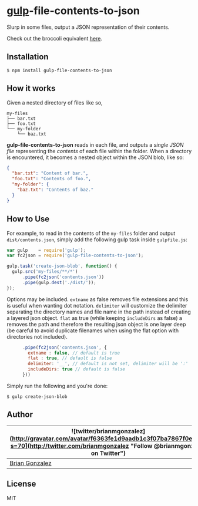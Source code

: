 
[gulp](http://gulpjs.com/)-file-contents-to-json
================================================

Slurp in some files, output a JSON representation of their contents.

Check out the broccoli equivalent [here](https://github.com/briangonzalez/broccoli-file-contents-to-json).

Installation
------------

```shell
$ npm install gulp-file-contents-to-json
```


How it works
------------

Given a nested directory of files like so,

```
my-files
├── bar.txt
├── foo.txt
└── my-folder
    └── baz.txt
```

**gulp-file-contents-to-json** reads in each file, and outputs a _single JSON file_ representing the _contents_ of each file within the folder. When a directory is encountered, it becomes a nested object within the JSON blob, like so:

```json
{
  "bar.txt": "Content of bar.",
  "foo.txt": "Contents of foo.",
  "my-folder": {
    "baz.txt": "Contents of baz."
  }
}
```

How to Use
----------

For example, to read in the contents of the `my-files` folder and output `dist/contents.json`, simply add the following gulp task inside `gulpfile.js`:

```javascript
var gulp    = require('gulp');
var fc2json = require('gulp-file-contents-to-json');

gulp.task('create-json-blob', function() {
  gulp.src('my-files/**/*')
      .pipe(fc2json('contents.json'))
      .pipe(gulp.dest('./dist/'));
});
```

Options may be included. `extname` as false removes file extensions and this is useful when wanting dot notation. 
`delimiter` will customize the delimiter separating the directory names and file name in the path instead of creating a layered json object.
`flat` as true (while keeping `includeDirs` as false) a removes the path and therefore the resulting json object is one layer deep (be careful to avoid duplicate filenames when using the flat option with directories not included). 

```javascript
      .pipe(fc2json('contents.json', {
        extname : false, // default is true
        flat : true, // default is false
        delimiter: '__', // default is not set, delimiter will be ':'
        includeDirs: true // default is false
      }))
```

Simply run the following and you're done:

```shell
$ gulp create-json-blob
```

Author
----------
| ![twitter/brianmgonzalez](http://gravatar.com/avatar/f6363fe1d9aadb1c3f07ba7867f0e854?s=70](http://twitter.com/brianmgonzalez "Follow @brianmgonzalez on Twitter") |
|---|
| [Brian Gonzalez](http://briangonzalez.org) |


License
--------

MIT
